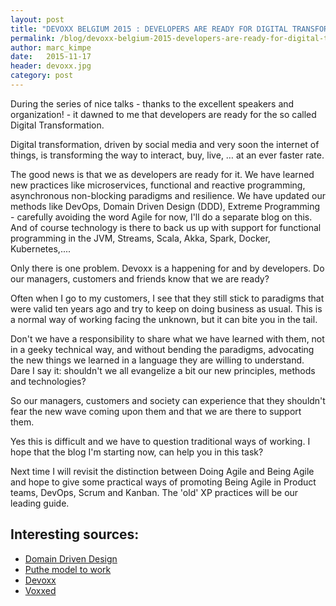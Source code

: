 ```yaml
---
layout: post
title: "DEVOXX BELGIUM 2015 : DEVELOPERS ARE READY FOR DIGITAL TRANSFORMATION!"
permalink: /blog/devoxx-belgium-2015-developers-are-ready-for-digital-transformation/
author: marc_kimpe
date:   2015-11-17
header: devoxx.jpg
category: post
---
```


During the series of nice talks - thanks to the excellent speakers and organization! - it dawned to me that
developers are ready for the so called Digital Transformation.

Digital transformation, driven by social media and very soon the internet of things, is transforming the
way to interact, buy, live, … at an ever faster rate.

The good news is that we as developers are ready for it. We have learned new practices like microservices,
functional and reactive programming, asynchronous non-blocking paradigms and resilience.  We have updated
our methods like DevOps,  Domain Driven Design (DDD), Extreme Programming - carefully avoiding the word Agile
for now,  I'll do a separate blog on this. And of course technology is there to back us up with support
for functional programming in the JVM, Streams,  Scala, Akka, Spark, Docker, Kubernetes,....

Only there is one problem. Devoxx is a happening for and by developers.  Do our managers, customers
and friends know that we are ready?

Often when I go to my customers, I see that they still stick to paradigms that were valid ten years ago
and try to keep on doing business as usual. This is a normal way of working facing the unknown, but it can
bite you in the tail.

Don't we have a responsibility to share what we have learned with them, not in a geeky technical way, and
without bending the paradigms, advocating the new things we learned in a language they are willing to
understand. Dare I say it: shouldn't we all evangelize a bit our new principles, methods and technologies?

So our managers, customers and society can experience that they shouldn't fear the new wave coming upon them
and that we are there to support them.

Yes this is difficult and we have to question traditional ways of working. I hope that the blog I'm starting
now, can help you in this task?

Next time I will revisit the distinction between Doing Agile and Being Agile and hope to give some practical
ways of promoting Being Agile in Product teams, DevOps,  Scrum and Kanban. The 'old' XP practices will be our
leading guide.

## Interesting sources:

* [Domain Driven Design](https://en.wikipedia.org/wiki/Domain-driven_design)
* [Puthe model to work](http://www.infoq.com/presentations/model-to-work-evans)
* [Devoxx](https://www.youtube.com/channel/UCCBVCTuk6uJrN3iFV_3vurg)
* [Voxxed](https://www.voxxed.com/)